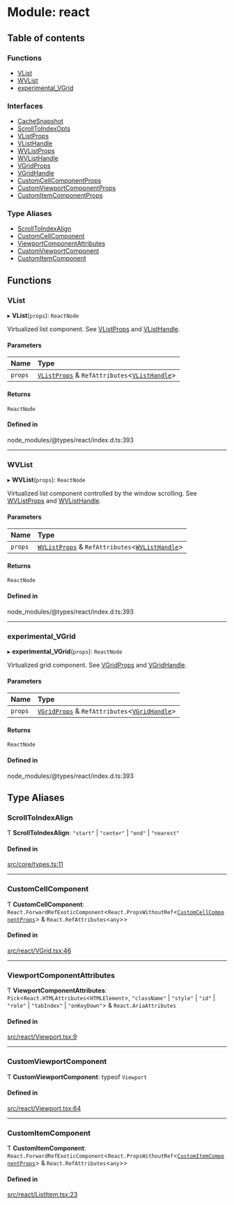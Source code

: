 # Module: react

## Table of contents

### Functions

- [VList](react.md#vlist)
- [WVList](react.md#wvlist)
- [experimental\_VGrid](react.md#experimental_vgrid)

### Interfaces

- [CacheSnapshot](../interfaces/react.CacheSnapshot.md)
- [ScrollToIndexOpts](../interfaces/react.ScrollToIndexOpts.md)
- [VListProps](../interfaces/react.VListProps.md)
- [VListHandle](../interfaces/react.VListHandle.md)
- [WVListProps](../interfaces/react.WVListProps.md)
- [WVListHandle](../interfaces/react.WVListHandle.md)
- [VGridProps](../interfaces/react.VGridProps.md)
- [VGridHandle](../interfaces/react.VGridHandle.md)
- [CustomCellComponentProps](../interfaces/react.CustomCellComponentProps.md)
- [CustomViewportComponentProps](../interfaces/react.CustomViewportComponentProps.md)
- [CustomItemComponentProps](../interfaces/react.CustomItemComponentProps.md)

### Type Aliases

- [ScrollToIndexAlign](react.md#scrolltoindexalign)
- [CustomCellComponent](react.md#customcellcomponent)
- [ViewportComponentAttributes](react.md#viewportcomponentattributes)
- [CustomViewportComponent](react.md#customviewportcomponent)
- [CustomItemComponent](react.md#customitemcomponent)

## Functions

### VList

▸ **VList**(`props`): `ReactNode`

Virtualized list component. See [VListProps](../interfaces/react.VListProps.md) and [VListHandle](../interfaces/react.VListHandle.md).

#### Parameters

| Name | Type |
| :------ | :------ |
| `props` | [`VListProps`](../interfaces/react.VListProps.md) & `RefAttributes`\<[`VListHandle`](../interfaces/react.VListHandle.md)\> |

#### Returns

`ReactNode`

#### Defined in

node_modules/@types/react/index.d.ts:393

___

### WVList

▸ **WVList**(`props`): `ReactNode`

Virtualized list component controlled by the window scrolling. See [WVListProps](../interfaces/react.WVListProps.md) and [WVListHandle](../interfaces/react.WVListHandle.md).

#### Parameters

| Name | Type |
| :------ | :------ |
| `props` | [`WVListProps`](../interfaces/react.WVListProps.md) & `RefAttributes`\<[`WVListHandle`](../interfaces/react.WVListHandle.md)\> |

#### Returns

`ReactNode`

#### Defined in

node_modules/@types/react/index.d.ts:393

___

### experimental\_VGrid

▸ **experimental_VGrid**(`props`): `ReactNode`

Virtualized grid component. See [VGridProps](../interfaces/react.VGridProps.md) and [VGridHandle](../interfaces/react.VGridHandle.md).

#### Parameters

| Name | Type |
| :------ | :------ |
| `props` | [`VGridProps`](../interfaces/react.VGridProps.md) & `RefAttributes`\<[`VGridHandle`](../interfaces/react.VGridHandle.md)\> |

#### Returns

`ReactNode`

#### Defined in

node_modules/@types/react/index.d.ts:393

## Type Aliases

### ScrollToIndexAlign

Ƭ **ScrollToIndexAlign**: ``"start"`` \| ``"center"`` \| ``"end"`` \| ``"nearest"``

#### Defined in

[src/core/types.ts:11](https://github.com/inokawa/virtua/blob/7f3c8fd1/src/core/types.ts#L11)

___

### CustomCellComponent

Ƭ **CustomCellComponent**: `React.ForwardRefExoticComponent`\<`React.PropsWithoutRef`\<[`CustomCellComponentProps`](../interfaces/react.CustomCellComponentProps.md)\> & `React.RefAttributes`\<`any`\>\>

#### Defined in

[src/react/VGrid.tsx:46](https://github.com/inokawa/virtua/blob/7f3c8fd1/src/react/VGrid.tsx#L46)

___

### ViewportComponentAttributes

Ƭ **ViewportComponentAttributes**: `Pick`\<`React.HTMLAttributes`\<`HTMLElement`\>, ``"className"`` \| ``"style"`` \| ``"id"`` \| ``"role"`` \| ``"tabIndex"`` \| ``"onKeyDown"``\> & `React.AriaAttributes`

#### Defined in

[src/react/Viewport.tsx:9](https://github.com/inokawa/virtua/blob/7f3c8fd1/src/react/Viewport.tsx#L9)

___

### CustomViewportComponent

Ƭ **CustomViewportComponent**: typeof `Viewport`

#### Defined in

[src/react/Viewport.tsx:64](https://github.com/inokawa/virtua/blob/7f3c8fd1/src/react/Viewport.tsx#L64)

___

### CustomItemComponent

Ƭ **CustomItemComponent**: `React.ForwardRefExoticComponent`\<`React.PropsWithoutRef`\<[`CustomItemComponentProps`](../interfaces/react.CustomItemComponentProps.md)\> & `React.RefAttributes`\<`any`\>\>

#### Defined in

[src/react/ListItem.tsx:23](https://github.com/inokawa/virtua/blob/7f3c8fd1/src/react/ListItem.tsx#L23)

